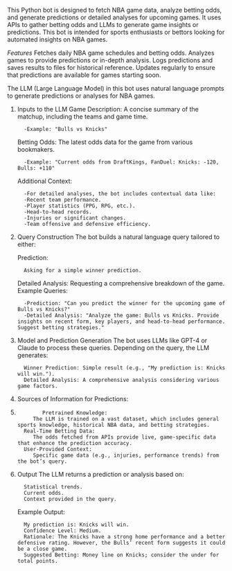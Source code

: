 This Python bot is designed to fetch NBA game data, analyze betting odds, and generate predictions or detailed analyses for upcoming games. It uses APIs to gather betting odds and LLMs to generate game insights or predictions. This bot is intended for sports enthusiasts or bettors looking for automated insights on NBA games.

*Features*
   Fetches daily NBA game schedules and betting odds.
   Analyzes games to provide predictions or in-depth analysis.
   Logs predictions and saves results to files for historical reference.
   Updates regularly to ensure that predictions are available for games starting soon.


The LLM (Large Language Model) in this bot uses natural language prompts to generate predictions or analyses for NBA games.
   1. Inputs to the LLM
         Game Description: A concise summary of the matchup, including the teams and game time.
      
            -Example: "Bulls vs Knicks"
         Betting Odds: The latest odds data for the game from various bookmakers.
      
            -Example: "Current odds from DraftKings, FanDuel: Knicks: -120, Bulls: +110"
      
         Additional Context:
      
            -For detailed analyses, the bot includes contextual data like:
            -Recent team performance.
            -Player statistics (PPG, RPG, etc.).
            -Head-to-head records.
            -Injuries or significant changes.
            -Team offensive and defensive efficiency.
      
   3. Query Construction
         The bot builds a natural language query tailored to either:

         Prediction:
      
            Asking for a simple winner prediction.
         Detailed Analysis: Requesting a comprehensive breakdown of the game.
         Example Queries:

            -Prediction: "Can you predict the winner for the upcoming game of Bulls vs Knicks?"
            -Detailed Analysis: "Analyze the game: Bulls vs Knicks. Provide insights on recent form, key players, and head-to-head performance. Suggest betting strategies."
   5. Model and Prediction Generation
         The bot uses LLMs like GPT-4 or Claude to process these queries.
         Depending on the query, the LLM generates:
      
            Winner Prediction: Simple result (e.g., "My prediction is: Knicks will win.").
            Detailed Analysis: A comprehensive analysis considering various game factors.
   7. Sources of Information for Predictions:
   8.             Pretrained Knowledge:
               The LLM is trained on a vast dataset, which includes general sports knowledge, historical NBA data, and betting strategies.
            Real-Time Betting Data:
               The odds fetched from APIs provide live, game-specific data that enhance the prediction accuracy.
            User-Provided Context:
               Specific game data (e.g., injuries, performance trends) from the bot’s query.
   9. Output
         The LLM returns a prediction or analysis based on:

            Statistical trends.
            Current odds.
            Context provided in the query.
         Example Output:
      
            My prediction is: Knicks will win.
            Confidence Level: Medium.
            Rationale: The Knicks have a strong home performance and a better defensive rating. However, the Bulls’ recent form suggests it could be a close game.
            Suggested Betting: Money line on Knicks; consider the under for total points.
